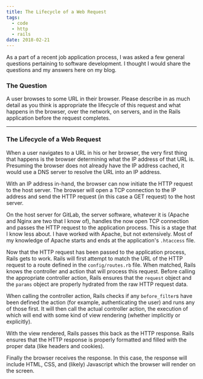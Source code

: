 ```yaml
---
title: The Lifecycle of a Web Request
tags:
  - code
  - http
  - rails
date: 2018-02-21
---
```


As a part of a recent job application process, I was asked a few general questions pertaining to software development. I thought I would share the questions and my answers here on my blog.

### The Question

A user browses to some URL in their browser. Please describe in as much detail as you think is appropriate the lifecycle of this request and what happens in the browser, over the network, on servers, and in the Rails application before the request completes.

<!--/summary-->

- - -

### The Lifecycle of a Web Request

When a user navigates to a URL in his or her browser, the very first thing that happens is the browser determining what the IP address of that URL is. Presuming the browser does not already have the IP address cached, it would use a DNS server to resolve the URL into an IP address.

With an IP address in-hand, the browser can now initiate the HTTP request to the host server. The browser will open a TCP connection to the IP address and send the HTTP request (in this case a GET request) to the host server.

On the host server for GitLab, the server software, whatever it is (Apache and Nginx are two that I know of), handles the now open TCP connection and passes the HTTP request to the application process. This is a stage that I know less about. I have worked with Apache, but not extensively. Most of my knowledge of Apache starts and ends at the application's `.htaccess` file.

Now that the HTTP request has been passed to the application process, Rails gets to work. Rails will first attempt to match the URL of the HTTP request to a route defined in the `config/routes.rb` file. When matched, Rails knows the controller and action that will process this request. Before calling the appropriate controller action, Rails ensures that the `request` object and the `params` object are properly hydrated from the raw HTTP request data.

When calling the controller action, Rails checks if any `before_filter`s have been defined the action (for example, authenticating the user) and runs any of those first. It will then call the actual controller action, the execution of which will end with some kind of view rendering (whether implicitly or explicitly).

With the view rendered, Rails passes this back as the HTTP response. Rails ensures that the HTTP response is properly formatted and filled with the proper data (like headers and cookies).

Finally the browser receives the response. In this case, the response will include HTML, CSS, and (likely) Javascript which the browser will render on the screen.

